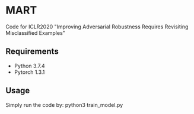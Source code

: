 # MART
Code for ICLR2020 "Improving Adversarial Robustness Requires Revisiting Misclassified Examples"


## Requirements
- Python 3.7.4 
- Pytorch 1.3.1

## Usage

Simply run the code by: python3 train_model.py